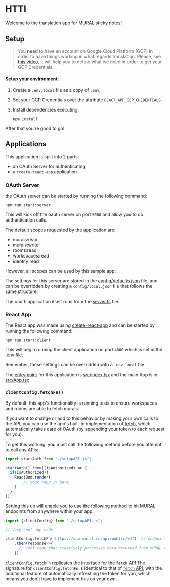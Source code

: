 # HTTI

Welcome to the translation app for MURAL sticky notes!



## Setup

> You **need** to have an account on Google Cloud Platform (GCP) in order to have things working in what regards translation. Please, see [this video](https://www.youtube.com/watch?v=Sjl9ilOpHG8), it will help you to define what we need in order to get your GCP Credentials.

#### Setup your environment:

1. Create a `.env.local` file as a copy of `.env`;
2. Set your GCP Credentials over the attribute `REACT_APP_GCP_CREDENTIALS`
3. Install dependencies executing:

    ```shell
    npm install
    ```

After that you're good to go!

## Applications

This application is split into 2 parts:

 - an OAuth Server for authenticating
 - a `create-react-app` application

### OAuth Server

the OAuth server can be started by running the following command:

```shell
npm run start:server
```

This will kick off the oauth server on port `5000` and allow you to do authentication calls.

The default scopes requested by the application are:

 - murals:read
 - murals:write
 - rooms:read
 - workspaces:read
 - identity:read

However, all scopes can be used by this sample app:

The settings for this server are stored in the [config/defaults.json](./config/defaults.json) file, and can be
overridden by creating a `config/local.json` file that follows the same structure.

The oauth application itself runs from the [server.ts](./server.ts) file.

### React App

The React app was made using [create-react-app](https://create-react-app.dev/docs/documentation-intro) and can be
started by running the following command:

```shell
npm run start:client
```

This will begin running the client application on port `4000` which is set in the [.env](./.env) file.

Remember, these settings can be overridden with a  `.env.local` file.

The [entry point](https://webpack.js.org/concepts/#entry) for this application is [src/index.tsx](./src/index.tsx) and
the main App is in [src/App.tsx](./src/App.tsx)


### `clientConfig.fetchFn()`

By default, this app's functionality is running tests to ensure workspaces and rooms are able to fetch murals.

If you want to change or add to this behavior by making your own calls to the API, you can use the app's built-in
implementation of [fetch](https://developer.mozilla.org/en-US/docs/Web/API/Fetch_API), which automatically takes care
of OAuth (by appending your token to each request for you).

To get this working, you must call the following method before you attempt to call any APIs:

```javascript
import startAuth from "./setupAPI.js";

startAuth().then((isAuthorized) => {
  if(isAuthorized){
    ReactDom.render(
        // your <App /> here
    )
  }
})
```

Setting this up will enable you to use the following method to hit MURAL endpoints from anywhere within your app:

```javascript
import {clientConfig} from "./setupAPI.js";

// Very cool app code

clientConfig.fetchFn('https://app.mural.co/api/public/v1')  // endpoint URI goes here
    .then(response=>{
      // Cool code that creatively processes data returned from MURAL API 😎
    })
```

`clientConfig.fetchFn` replicates the interface for the [`fetch` API](https://developer.mozilla.org/en-US/docs/Web/API/WindowOrWorkerGlobalScope/fetch)
The signature for `clientConfig.fetchFn` is identical to that of [`fetch` API](https://developer.mozilla.org/en-US/docs/Web/API/WindowOrWorkerGlobalScope/fetch),
with the additional feature of automatically refreshing the token for you, which means you don't have to implement this
on your own.
